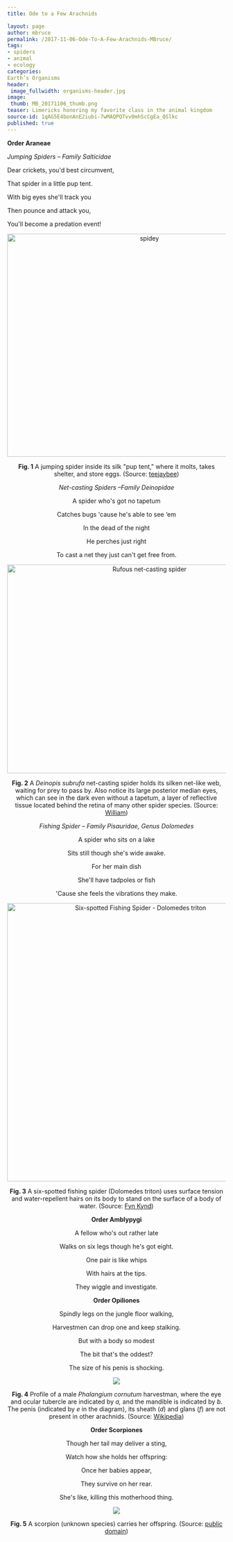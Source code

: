 ```yaml
---
title: Ode to a Few Arachnids

layout: page
author: mbruce
permalink: /2017-11-06-Ode-To-A-Few-Arachnids-MBruce/
tags:
- spiders
- animal
- ecology
categories:
Earth’s Organisms
header:
 image_fullwidth: organisms-header.jpg
image:
 thumb: MB_20171106_thumb.png
teaser: Limericks honoring my favorite class in the animal kingdom
source-id: 1qAG5E4bonAnE2iubi-7wMAQPQTvv0mhScCgEa_QSlkc
published: true
---
```

**Order Araneae**

*Jumping Spiders – Family Salticidae*

Dear crickets, you'd best circumvent,

That spider in a little pup tent. 

With big eyes she'll track you

Then pounce and attack you,

You'll become a predation event!

<center><a data-flickr-embed="true"  href="https://www.flickr.com/photos/teejaybee/2903639065/in/photolist-5qzUJv-6HKA3q-8FoueR-3kveSk-6cqLAo-6cvzoc-8FoujM-3f1spF-3kUBZE-5htyxH-dDYGdV-ovokJ-6owrmE-dE54Dh-cuDoT1-34YkRd-5uRxNF-kMqQQ-4hgYUh-oc3Yfb-aovG3N-r9My9-9uj6j9-6eYG4g-5uNoxJ-8CpkFj-6f3f" title="spidey"><img src="https://farm4.staticflickr.com/3150/2903639065_f35c72db31_z.jpg?zz&#x3D;1" width="640" height="513" alt="spidey"></a><script async src="//embedr.flickr.com/assets/client-code.js" charset="utf-8"></script>

**Fig. 1** A jumping spider inside its silk "pup tent," where it molts, takes shelter, and store eggs.  (Source: [teejaybee](https://www.flickr.com/photos/teejaybee/2903639065/in/photolist-5qzUJv-6HKA3q-8FoueR-3kveSk-6cqLAo-6cvzoc-8FoujM-3f1spF-3kUBZE-5htyxH-dDYGdV-ovokJ-6owrmE-dE54Dh-cuDoT1-34YkRd-5uRxNF-kMqQQ-4hgYUh-oc3Yfb-aovG3N-r9My9-9uj6j9-6eYG4g-5uNoxJ-8CpkFj-6f3f))

*Net-casting Spiders –Family Deinopidae*

A spider who's got no tapetum

Catches bugs 'cause he's able to see ‘em

In the dead of the night

He perches just right

To cast a net they just can't get free from.

<center><a data-flickr-embed="true"  href="https://www.flickr.com/photos/wikiwill/3540970776/in/photolist-mhGQD-7uDHrh-6oUpfh-rtnU4R-67QYQL-mhGHe-LHK96m-X8EvMP-afHerf-afHc5Q-afHf9d-6fqGMx-6fqGMB-7AYw58-6ZMev4-7Q1gVA-KVoRjP-RVcGam-dUHbCQ-9mJnam-AD9Q6J-7NjrXS-FREjp3-eLCspX-eTkKi8-7m7Urq-Mdpw" title="Rufous net-casting spider"><img src="https://farm4.staticflickr.com/3366/3540970776_7a74526112_z.jpg?zz&#x3D;1" width="640" height="480" alt="Rufous net-casting spider"></a><script async src="//embedr.flickr.com/assets/client-code.js" charset="utf-8"></script>

**Fig. 2** A *Deinopis subrufa* net-casting spider holds its silken net-like web, waiting for prey to pass by. Also notice its large posterior median eyes, which can see in the dark even without a tapetum, a layer of reflective tissue located behind the retina of many other spider species. (Source: [William](https://www.flickr.com/photos/wikiwill/3540970776/in/photolist-mhGQD-7uDHrh-6oUpfh-rtnU4R-67QYQL-mhGHe-LHK96m-X8EvMP-afHerf-afHc5Q-afHf9d-6fqGMx-6fqGMB-7AYw58-6ZMev4-7Q1gVA-KVoRjP-RVcGam-dUHbCQ-9mJnam-AD9Q6J-7NjrXS-FREjp3-eLCspX-eTkKi8-7m7Urq-Mdpw))

*Fishing Spider – Family Pisauridae, Genus Dolomedes*

A spider who sits on a lake

Sits still though she's wide awake. 

For her main dish

She'll have tadpoles or fish

'Cause she feels the vibrations they make. 

<center><a data-flickr-embed="true"  href="https://www.flickr.com/photos/79452129@N02/11330244576/in/photolist-igdDZm-igdsYq-aku7LG-7GuDwJ-6MPsPd-q5Szsd-g4MaLj-pqrS4d-7gUK22-6Ye7ww-nonEYr-cdJBMJ-qxuZM7-6MPsDd-ahgeTo-a1rmzU-RomBa-bWnhiZ-qYhFJq-egyuu3-2UDCVF-6Ba9Mv-cFrW8E-3Euhm-bZYd3W-bZYd25" title="Six-spotted Fishing Spider - Dolomedes triton"><img src="https://farm3.staticflickr.com/2805/11330244576_b692671d46_z.jpg" width="599" height="640" alt="Six-spotted Fishing Spider - Dolomedes triton"></a><script async src="//embedr.flickr.com/assets/client-code.js" charset="utf-8"></script>

**Fig. 3** A six-spotted fishing spider (Dolomedes triton) uses surface tension and water-repellent hairs on its body to stand on the surface of a body of water. (Source: [Fyn Kynd](https://www.flickr.com/photos/79452129@N02/11330244576/in/photolist-igdDZm-igdsYq-aku7LG-7GuDwJ-6MPsPd-q5Szsd-g4MaLj-pqrS4d-7gUK22-6Ye7ww-nonEYr-cdJBMJ-qxuZM7-6MPsDd-ahgeTo-a1rmzU-RomBa-bWnhiZ-qYhFJq-egyuu3-2UDCVF-6Ba9Mv-cFrW8E-3Euhm-bZYd3W-bZYd25))

**Order Amblypygi**

A fellow who's out rather late

Walks on six legs though he's got eight.

One pair is like whips

With hairs at the tips. 

They wiggle and investigate.  

**Order Opiliones**

Spindly legs on the jungle floor walking,

Harvestmen can drop one and keep stalking. 

But with a body so modest 

The bit that's the oddest?

The size of his penis is shocking.

<div style="text-align:center"><img src ="https://upload.wikimedia.org/wikipedia/commons/1/1f/Britannica_Harvester.png"/></div>

**Fig. 4** Profile of a male *Phalangium cornutum* harvestman, where the eye and ocular tubercle are indicated by *a,* and the mandible is indicated by *b.* The penis (indicated by *e* in the diagram), its sheath (*d*) and glans (*f*) are not present in other arachnids. (Source: [Wikipedia](https://en.wikipedia.org/wiki/Harvestman_anatomy#/media/File:Britannica_Harvester.png))

**Order Scorpiones**

Though her tail may deliver a sting,

Watch how she holds her offspring:

Once her babies appear,

They survive on her rear.

She's like, killing this motherhood thing.

<div style="text-align:center"><img src ="https://upload.wikimedia.org/wikipedia/commons/2/23/Scorpionwithyoung.JPG"/></div>

**Fig. 5** A scorpion (unknown species) carries her offspring. (Source: [public domain](https://en.wikipedia.org/w/index.php?title=File:Scorpionwithyoung.JPG))

